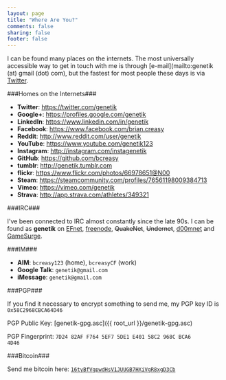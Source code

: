 ```yaml
---
layout: page
title: "Where Are You?"
comments: false
sharing: false
footer: false
---
```

I can be found many places on the internets.  The most universally accessible way to get in touch with me is through [e-mail](mailto:genetik \(at\) gmail \(dot\) com), but the fastest for most people these days is via [Twitter](https://twitter.com/genetik).

###Homes on the Internets###

* **Twitter**: https://twitter.com/genetik
* **Google+**: https://profiles.google.com/genetik
* **LinkedIn**: https://www.linkedin.com/in/genetik
* **Facebook**: https://www.facebook.com/brian.creasy
* **Reddit**: http://www.reddit.com/user/genetik
* **YouTube**: https://www.youtube.com/genetik123
* **Instagram**: http://instagram.com/instagenetik
* **GitHub**: https://github.com/bcreasy
* **tumblr**: http://genetik.tumblr.com
* **flickr**: https://www.flickr.com/photos/66978651@N00
* **Steam**: https://steamcommunity.com/profiles/76561198009384713
* **Vimeo**: https://vimeo.com/genetik
* **Strava**: http://app.strava.com/athletes/349321

###IRC###

I've been connected to IRC almost constantly since the late 90s.  I can be found as **genetik** on [EFnet](irc://irc.efnet.org), [freenode](irc://irc.freenode.net), <strike>QuakeNet</strike>, <strike>Undernet</strike>, [d00mnet](irc://irc.d00mnet.com) and [GameSurge](irc://irc.gamesurge.net).

###IM###

* **AIM**: <code>bcreasy123</code> (home), <code>bcreasyCF</code> (work)
* **Google Talk**: <code>genetik&#64;gmail.com</code>
* **iMessage**: <code>genetik&#64;gmail.com</code>

###PGP###

If you find it necessary to encrypt something to send me, my PGP key ID is <code>0x58C2968CBCA64D46</code>

PGP Public Key: [genetik-gpg.asc]({{ root_url }}/genetik-gpg.asc)

PGP Fingerprint: <code>7D24 82AF F764 5EF7 5DE1  E401 58C2 968C BCA6 4D46</code>

###Bitcoin###

Send me bitcoin here: <code><a href="bitcoin:16tyBfVgpwdHsV1JUUGB7HXiVgR8xgD3Cb">16tyBfVgpwdHsV1JUUGB7HXiVgR8xgD3Cb</a></code>
